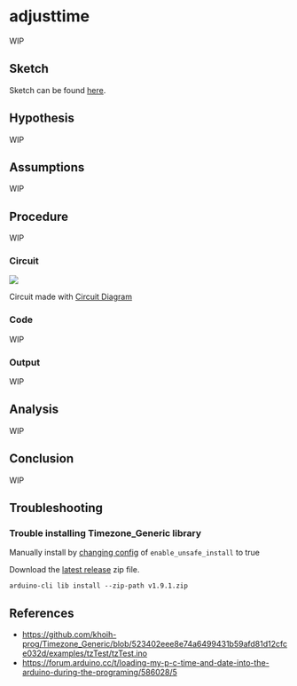 # adjusttime

WIP

## Sketch

Sketch can be found [here](https://github.com/nicholaswilde/solar-battery-charger/tree/main/test/adjusttime).

## Hypothesis

WIP

## Assumptions

WIP

## Procedure

WIP

### Circuit

![](../assets/images/circuit-adjusttime.png)

Circuit made with [Circuit Diagram](https://www.circuit-diagram.org/)

### Code

WIP

### Output

WIP

## Analysis

WIP

## Conclusion

WIP

## Troubleshooting

### Trouble installing Timezone_Generic library

Manually install by [changing config](https://arduino.github.io/arduino-cli/0.20/configuration/#configuration-keys) of `enable_unsafe_install` to true

Download the [latest release](https://github.com/khoih-prog/Timezone_Generic/releases/latest) zip file.

```shell
arduino-cli lib install --zip-path v1.9.1.zip
```

## References
- https://github.com/khoih-prog/Timezone_Generic/blob/523402eee8e74a6499431b59afd81d12cfce032d/examples/tzTest/tzTest.ino
- https://forum.arduino.cc/t/loading-my-p-c-time-and-date-into-the-arduino-during-the-programing/586028/5
